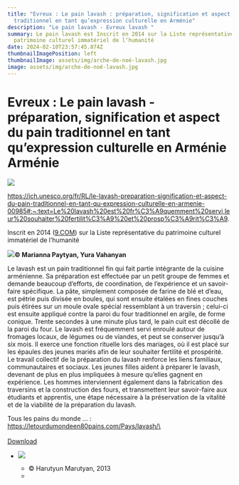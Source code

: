 ```yaml
---
title: "Evreux : Le pain lavash : préparation, signification et aspect du pain
  traditionnel en tant qu’expression culturelle en Arménie"
description: "Le pain lavash - Evreux lavash "
summary: Le pain lavash est Inscrit en 2014 sur la Liste représentative du
  patrimoine culturel immatériel de l’humanité
date: 2024-02-10T23:57:45.874Z
thumbnailImagePosition: left
thumbnailImage: assets/img/arche-de-noé-lavash.jpg
image: assets/img/arche-de-noé-lavash.jpg
---
```

<!--StartFragment-->

# Evreux : Le pain lavash - préparation, signification et aspect du pain traditionnel en tant qu’expression culturelle en Arménie Arménie

![](https://www.evreux-armenie.com/assets/img/unesco-2.png)

<https://ich.unesco.org/fr/RL/le-lavash-preparation-signification-et-aspect-du-pain-traditionnel-en-tant-qu-expression-culturelle-en-armenie-00985#:~:text=Le%20lavash%20est%20fr%C3%A9quemment%20servi,leur%20souhaiter%20fertilit%C3%A9%20et%20prosp%C3%A9rit%C3%A9>.

<!--EndFragment-->

<!--StartFragment-->

Inscrit en 2014 ([9.COM](https://ich.unesco.org/index.php?pg=00574)) sur la Liste représentative du patrimoine culturel immatériel de l’humanité

[![](https://img.youtube.com/vi/1NAzjPSZr4I/0.jpg)](https://ich.unesco.org/fr/RL/le-lavash-preparation-signification-et-aspect-du-pain-traditionnel-en-tant-qu-expression-culturelle-en-armenie-00985?include=film_inc.php&id=27617&width=700&call=film)**© Marianna Paytyan, Yura Vahanyan**

Le lavash est un pain traditionnel fin qui fait partie intégrante de la cuisine arménienne. Sa préparation est effectuée par un petit groupe de femmes et demande beaucoup d’efforts, de coordination, de l’expérience et un savoir-faire spécifique. La pâte, simplement composée de farine de blé et d’eau, est pétrie puis divisée en boules, qui sont ensuite étalées en fines couches puis étirées sur un moule ovale spécial ressemblant à un traversin ; celui-ci est ensuite appliqué contre la paroi du four traditionnel en argile, de forme conique. Trente secondes à une minute plus tard, le pain cuit est décollé de la paroi du four. Le lavash est fréquemment servi enroulé autour de fromages locaux, de légumes ou de viandes, et peut se conserver jusqu’à six mois. Il exerce une fonction rituelle lors des mariages, où il est placé sur les épaules des jeunes mariés afin de leur souhaiter fertilité et prospérité. Le travail collectif de la préparation du lavash renforce les liens familiaux, communautaires et sociaux. Les jeunes filles aident à préparer le lavash, devenant de plus en plus impliquées à mesure qu’elles gagnent en expérience. Les hommes interviennent également dans la fabrication des traversins et la construction des fours, et transmettent leur savoir-faire aux étudiants et apprentis, une étape nécessaire à la préservation de la vitalité et de la viabilité de la préparation du lavash.

T﻿ous les pains du monde ... : https://letourdumondeen80pains.com/Pays/lavash/\
\
\
[Download](https://ich.unesco.org/fr/RL/le-lavash-preparation-signification-et-aspect-du-pain-traditionnel-en-tant-qu-expression-culturelle-en-armenie-00985#)

* [![](https://ich.unesco.org/img/photo/thumb/08596-BIG.jpg)](https://ich.unesco.org/fr/00973?photoID=08596)

  * © Harutyun Marutyan, 2013
  *
